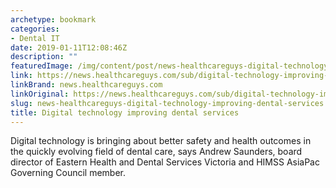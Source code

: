 ```yaml
---
archetype: bookmark
categories:
- Dental IT
date: 2019-01-11T12:08:46Z
description: ""
featuredImage: /img/content/post/news-healthcareguys-digital-technology-improving-dental-services.JPG
link: https://news.healthcareguys.com/sub/digital-technology-improving-dental-services/
linkBrand: news.healthcareguys.com
linkOriginal: https://news.healthcareguys.com/sub/digital-technology-improving-dental-services/
slug: news-healthcareguys-digital-technology-improving-dental-services
title: Digital technology improving dental services
---
```

Digital technology is bringing about better safety and health outcomes in the quickly evolving field of dental care, says Andrew Saunders, board director of Eastern Health and Dental Services Victoria and HIMSS AsiaPac Governing Council member.

